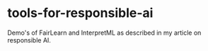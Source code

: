 # tools-for-responsible-ai
Demo's of FairLearn and InterpretML as described in my article on responsible AI.
